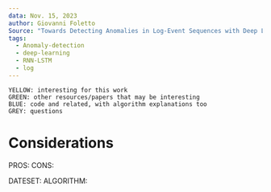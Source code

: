 ```yaml
---
data: Nov. 15, 2023
author: Giovanni Foletto
Source: "Towards Detecting Anomalies in Log-Event Sequences with Deep Learning: Open Research Challenges"
tags:
  - Anomaly-detection
  - deep-learning
  - RNN-LSTM
  - log
---
```

```
YELLOW: interesting for this work
GREEN: other resources/papers that may be interesting
BLUE: code and related, with algorithm explanations too
GREY: questions
```





# Considerations

PROS:
CONS:

DATESET:
ALGORITHM:
